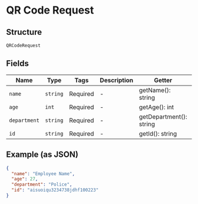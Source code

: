 
# QR Code Request

## Structure

`QRCodeRequest`

## Fields

| Name | Type | Tags | Description | Getter | Setter |
|  --- | --- | --- | --- | --- | --- |
| `name` | `string` | Required | - | getName(): string | setName(string name): void |
| `age` | `int` | Required | - | getAge(): int | setAge(int age): void |
| `department` | `string` | Required | - | getDepartment(): string | setDepartment(string department): void |
| `id` | `string` | Required | - | getId(): string | setId(string id): void |

## Example (as JSON)

```json
{
  "name": "Employee Name",
  "age": 27,
  "department": "Police",
  "id": "aisuoiqu3234738jdhf100223"
}
```

